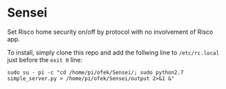 # Sensei

Set Risco home security on/off by protocol with no involvement of Risco app.

To install, simply clone this repo and add the follwing line to `/etc/rc.local` just before the `exit 0` line:

`sudo su - pi -c "cd /home/pi/ofek/Sensei/; sudo python2.7 simple_server.py > /home/pi/ofek/Sensei/output 2>&1 &"`
